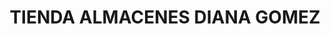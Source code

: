 ---
title: "TIENDA ALMACENES DIANA GOMEZ"
url: /socorro/tienda-almacenes-diana-gomez/
shop: Kleidung
---